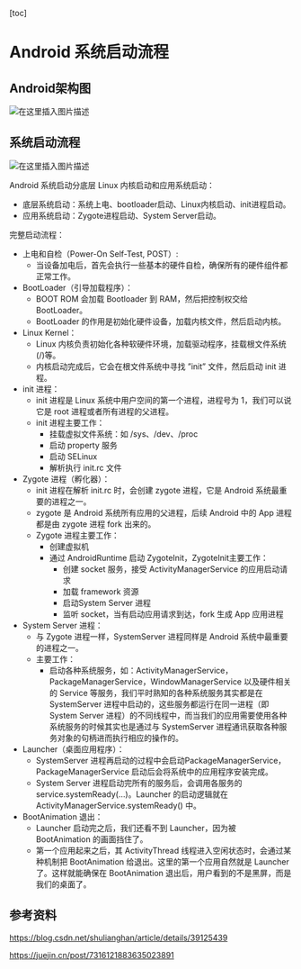 [toc]

# Android 系统启动流程

## Android架构图

![在这里插入图片描述](https://i-blog.csdnimg.cn/direct/b50b150b4c3f4668ba7b90b7634aa601.png)



## 系统启动流程

![在这里插入图片描述](https://i-blog.csdnimg.cn/direct/f04adeb51ffa41b6a88d5a2b575bf9bf.jpeg)

Android 系统启动分底层 Linux 内核启动和应用系统启动：

- 底层系统启动：系统上电、bootloader启动、Linux内核启动、init进程启动。
- 应用系统启动：Zygote进程启动、System Server启动。

完整启动流程：

- 上电和自检（Power-On Self-Test, POST）:
  - 当设备加电后，首先会执行一些基本的硬件自检，确保所有的硬件组件都正常工作。
- BootLoader（引导加载程序）：
  - BOOT ROM 会加载 Bootloader 到 RAM，然后把控制权交给 BootLoader。
  - BootLoader 的作用是初始化硬件设备，加载内核文件，然后启动内核。
- Linux Kernel：
  - Linux 内核负责初始化各种软硬件环境，加载驱动程序，挂载根文件系统(/)等。
  - 内核启动完成后，它会在根文件系统中寻找 ”init” 文件，然后启动 init 进程。
- init 进程：
  - init 进程是 Linux 系统中用户空间的第一个进程，进程号为 1，我们可以说它是 root 进程或者所有进程的父进程。
  - init 进程主要工作：
    - 挂载虚拟文件系统：如 /sys、/dev、/proc
    - 启动 property 服务
    - 启动 SELinux
    - 解析执行 init.rc 文件
- Zygote 进程（孵化器）：
  - init 进程在解析 init.rc 时，会创建 zygote 进程，它是 Android 系统最重要的进程之一。
  - zygote 是 Android 系统所有应用的父进程，后续 Android 中的 App 进程都是由 zygote 进程 fork 出来的。
  - Zygote 进程主要工作：
    - 创建虚拟机
    - 通过 AndroidRuntime 启动 ZygoteInit，ZygoteInit主要工作：
      - 创建 socket 服务，接受 ActivityManagerService 的应用启动请求
      - 加载 framework 资源
      - 启动System Server 进程
      - 监听 socket，当有启动应用请求到达，fork 生成 App 应用进程
- System Server 进程：
  - 与 Zygote 进程一样，SystemServer 进程同样是 Android 系统中最重要的进程之一。
  - 主要工作：
    - 启动各种系统服务，如：ActivityManagerService，PackageManagerService，WindowManagerService 以及硬件相关的 Service 等服务，我们平时熟知的各种系统服务其实都是在 SystemServer 进程中启动的，这些服务都运行在同一进程（即 System Server 进程）的不同线程中，而当我们的应用需要使用各种系统服务的时候其实也是通过与 SystemServer 进程通讯获取各种服务对象的句柄进而执行相应的操作的。
- Launcher（桌面应用程序）：
  - SystemServer 进程再启动的过程中会启动PackageManagerService，PackageManagerService 启动后会将系统中的应用程序安装完成。
  - System Server 进程启动完所有的服务后，会调用各服务的 service.systemReady(…)。Launcher 的启动逻辑就在 ActivityManagerService.systemReady()  中。
- BootAnimation 退出：
  - Launcher 启动完之后，我们还看不到 Launcher，因为被 BootAnimation 的画面挡住了。
  - 第一个应用起来之后，其 ActivityThread 线程进入空闲状态时，会通过某种机制把 BootAnimation 给退出。这里的第一个应用自然就是 Launcher了。这样就能确保在 BootAnimation 退出后，用户看到的不是黑屏，而是我们的桌面了。



## 参考资料

https://blog.csdn.net/shulianghan/article/details/39125439

https://juejin.cn/post/7316121883635023891

